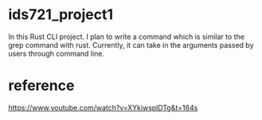 # ids721_project1
In this Rust CLI project. I plan to write a command which is similar to the grep command with rust. Currently, it can take in the arguments passed by users through command line.
# reference
https://www.youtube.com/watch?v=XYkiwsplDTg&t=164s
